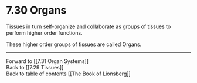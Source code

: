 # 7.30 Organs

Tissues in turn self-organize and collaborate as groups of tissues to perform higher order functions.

These higher order groups of tissues are called Organs. 

___

Forward to [[7.31 Organ Systems]]                        
Back to [[7.29 Tissues]]                      
Back to table of contents [[The Book of Lionsberg]]  
